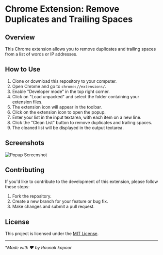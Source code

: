 # Chrome Extension: Remove Duplicates and Trailing Spaces

## Overview
This Chrome extension allows you to remove duplicates and trailing spaces from a list of words or IP addresses.

## How to Use
1. Clone or download this repository to your computer.
2. Open Chrome and go to `chrome://extensions/`.
3. Enable "Developer mode" in the top right corner.
4. Click on "Load unpacked" and select the folder containing your extension files.
5. The extension icon will appear in the toolbar.
6. Click on the extension icon to open the popup.
7. Enter your list in the input textarea, with each item on a new line.
8. Click the "Clean List" button to remove duplicates and trailing spaces.
9. The cleaned list will be displayed in the output textarea.

## Screenshots
![Popup Screenshot](screenshots/popup.png)

## Contributing
If you'd like to contribute to the development of this extension, please follow these steps:
1. Fork the repository.
2. Create a new branch for your feature or bug fix.
3. Make changes and submit a pull request.

## License
This project is licensed under the [MIT License](LICENSE).

---

**Made with ❤️ by Raunak kapoor*
